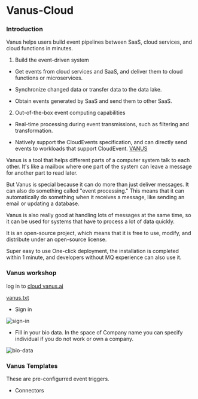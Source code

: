 # Vanus-Cloud 

### Introduction

Vanus helps users build event pipelines between SaaS, cloud services, and cloud functions in minutes.

1. Build the event-driven system

- Get events from cloud services and SaaS, and deliver them to cloud functions or microservices.

- Synchronize changed data or transfer data to the data lake.

- Obtain events generated by SaaS and send them to other SaaS.

2. Out-of-the-box event computing capabilities

- Real-time processing during event transmissions, such as filtering and transformation.

- Natively support the CloudEvents specification, and can directly send events to workloads that support CloudEvent. [VANUS](https://github.com/vanus-labs/vanus)

Vanus is a tool that helps different parts of a computer system talk to each other. It's like a mailbox where one part of the system can leave a message for another part to read later.

But Vanus is special because it can do more than just deliver messages. It can also do something called "event processing." This means that it can automatically do something when it receives a message, like sending an email or updating a database.

Vanus is also really good at handling lots of messages at the same time, so it can be used for systems that have to process a lot of data quickly.

It is an open-source project, which means that it is free to use, modify, and distribute under an open-source license.

Super easy to use
One-click deployment, the installation is completed within 1 minute, and developers without MQ experience can also use it.

### Vanus workshop

log in to [cloud vanus.ai](https://www.vanus.ai/)

[vanus.txt](https://github.com/Jobijollof/Vanus-Cloud/files/11136546/vanus.txt)

- Sign in

![sign-in](https://user-images.githubusercontent.com/113374279/229461551-858a8488-c56e-454b-ad4f-ce34ec395862.png)

- Fill in your bio data. In the space of Company name you can specify individual if you do not work or own a company.

![bio-data](https://user-images.githubusercontent.com/113374279/229462123-df645679-1b01-452c-843d-8fbf965f61e6.png)




### Vanus Templates 
 These are pre-configurred event triggers.

- Connectors
